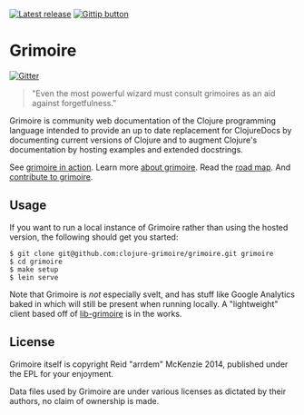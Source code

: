 [![Latest release](http://img.shields.io/github/tag/clojure-grimoire/grimoire.svg)](http://conj.io/)
[![Gittip button](http://img.shields.io/gittip/arrdem.svg)](https://www.gittip.com/arrdem/ "Support this project")

Grimoire
=================

[![Gitter](https://badges.gitter.im/Join%20Chat.svg)](https://gitter.im/clojure-grimoire/grimoire?utm_source=badge&utm_medium=badge&utm_campaign=pr-badge&utm_content=badge)

> "Even the most powerful wizard must consult grimoires as an aid against forgetfulness."

Grimoire is community web documentation of the Clojure programming
language intended to provide an up to date replacement for ClojureDocs
by documenting current versions of Clojure and to augment Clojure's
documentation by hosting examples and extended docstrings.

See [grimoire in action](http://conj.io).
Learn more [about grimoire](http://conj.io/about).
Read the [road map](http://www.arrdem.com/2014/07/12/of_mages_and_grimoires/).
And [contribute to grimoire](http://conj.io/contributing).

## Usage

If you want to run a local instance of Grimoire rather than using the
hosted version, the following should get you started:

```
$ git clone git@github.com:clojure-grimoire/grimoire.git grimoire
$ cd grimoire
$ make setup
$ lein serve
```

Note that Grimoire is _not_ especially svelt, and has stuff like
Google Analytics baked in which will still be present when running
locally. A "lightweight" client based off of
[lib-grimoire](https://github.com/clojure-grimoire/lib-grimoire) is in
the works.

## License

Grimoire itself is copyright Reid "arrdem" McKenzie 2014, published
under the EPL for your enjoyment.

Data files used by Grimoire are under various licenses as dictated by
their authors, no claim of ownership is made.

